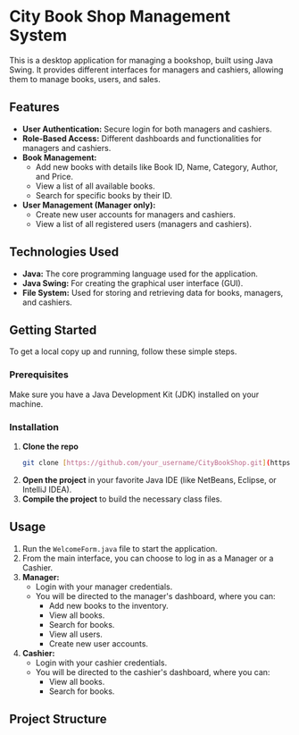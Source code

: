 # City Book Shop Management System

This is a desktop application for managing a bookshop, built using Java Swing. It provides different interfaces for managers and cashiers, allowing them to manage books, users, and sales.

## Features

* **User Authentication:** Secure login for both managers and cashiers.
* **Role-Based Access:** Different dashboards and functionalities for managers and cashiers.
* **Book Management:**
    * Add new books with details like Book ID, Name, Category, Author, and Price.
    * View a list of all available books.
    * Search for specific books by their ID.
* **User Management (Manager only):**
    * Create new user accounts for managers and cashiers.
    * View a list of all registered users (managers and cashiers).

## Technologies Used

* **Java:** The core programming language used for the application.
* **Java Swing:** For creating the graphical user interface (GUI).
* **File System:** Used for storing and retrieving data for books, managers, and cashiers.

## Getting Started

To get a local copy up and running, follow these simple steps.

### Prerequisites

Make sure you have a Java Development Kit (JDK) installed on your machine.

### Installation

1.  **Clone the repo**
    ```sh
    git clone [https://github.com/your_username/CityBookShop.git](https://github.com/your_username/CityBookShop.git)
    ```
2.  **Open the project** in your favorite Java IDE (like NetBeans, Eclipse, or IntelliJ IDEA).
3.  **Compile the project** to build the necessary class files.

## Usage

1.  Run the `WelcomeForm.java` file to start the application.
2.  From the main interface, you can choose to log in as a Manager or a Cashier.
3.  **Manager:**
    * Login with your manager credentials.
    * You will be directed to the manager's dashboard, where you can:
        * Add new books to the inventory.
        * View all books.
        * Search for books.
        * View all users.
        * Create new user accounts.
4.  **Cashier:**
    * Login with your cashier credentials.
    * You will be directed to the cashier's dashboard, where you can:
        * View all books.
        * Search for books.

## Project Structure
